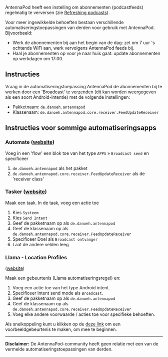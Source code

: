 AntennaPod heeft een instelling om abonnementen (podcastfeeds) regelmatig te
verversen (zie [Refreshing podcasts](/refreshing-podcasts)).

Voor meer ingewikkelde behoeften bestaan verschillende
automatiseringstoepassingen van derden voor gebruik met AntennaPod. Bijvoorbeeld:

- Werk de abonnementen bij aan het begin van de dag: zet om 7 uur 's ochtends
WiFi aan, werk vervolgens AntennaPod feeds bij.
- Haal je abonnementen op voor je naar huis gaat: update abonnementen op
werkdagen om 17:00.

## Instructies

Vraag in de automatiseringstoepassing AntennaPod de abonnementen bij te werken
door een 'Broadcast' te verzenden (dit kan worden weergegeven als een soort
Android-intentie) met de volgende instellingen:

- Pakketnaam: `de.danoeh.antennapod `
- Klassenaam: `de.danoeh.antennapod.core.receiver.FeedUpdateReceiver`

## Instructies voor sommige automatiseringsapps

### Automate ([website](https://llamalab.com/automate/))

Voeg in een 'flow' een blok toe van het type `APPS` » `Broadcast send` en
specificeer

1. `de.danoeh.antennapod` als het pakket
1. `de.danoeh.antennapod.core.receiver.FeedUpdateReceiver` als de 'receiver class'

### Tasker ([website](https://tasker.joaoapps.com/))

Maak een taak. In de taak, voeg een actie toe

1. Kies `Systeem`
1. Kies `Send Intent`
1. Geef de pakketnaam op als `de.danoeh.antennapod`
1. Geef de klassenaam op als
`de.danoeh.antennapod.core.receiver.FeedUpdateReceiver`
1. Specificeer Doel als `Broadcast ontvanger`
1. Laat de andere velden leeg

### Llama - Location Profiles
([website](http://kebabapps.blogspot.com/search/label/Llama))

Maak een gebeurtenis (Llama automatiseringsregel) en:

1. Voeg een actie toe van het type Android intent.
1. Specificeer Intent send mode als `Broadcast`.
1. Geef de pakketnaam op als `de.danoeh.antennapod`
1. Geef de klassenaam op als
`de.danoeh.antennapod.core.receiver.FeedUpdateReceiver`
1. Voeg elke andere voorwaarde / acties toe voor specifieke behoeften.

Als snelkoppeling kunt u klikken op de [deze
link](http://llama.location.profiles/AntennaPod+feeds+Update/AntennaPod+feeds+Update%7C0-1-0-0-0-0-0--0-%7C%3A%7Ct%7C420%7C425%7Cai%7Cde.danoeh.antennapod%7CFgAAAGEAbgBkAHIAbwBpAGQALgBjAG8AbgB0AGUAbgB0AC4ASQBuAHQAZQBuAHQAAAAAAP%2F%2F%2F%2F8AAAAA%2F%2F%2F%2F%2FwAAAAD%2F%2F%2F%2F%2F%2F%2F%2F%2F%2FxQAAABkAGUALgBkAGEAbgBvAGUAaAAuAGEAbgB0AGUAbgBuAGEAcABvAGQAAAAAADUAAABkAGUALgBkAGEAbgBvAGUAaAAuAGEAbgB0AGUAbgBuAGEAcABvAGQALgBjAG8AcgBlAC4AcgBlAGMAZQBpAHYAZQByAC4ARgBlAGUAZABVAHAAZABhAHQAZQBSAGUAYwBlAGkAdgBlAHIAAAAAAAAAAAAAAAAAAAAAAAAA%2Fv%2F%2F%2F%2F%2F%2F%2F%2F8%3D%7C2%7C)
om een voorbeeldgebeurtenis te maken, om mee te beginnen.

***

**Disclaimer:** De AntennaPod-community heeft geen relatie met een van de
vermelde automatiseringstoepassingen van derden.
